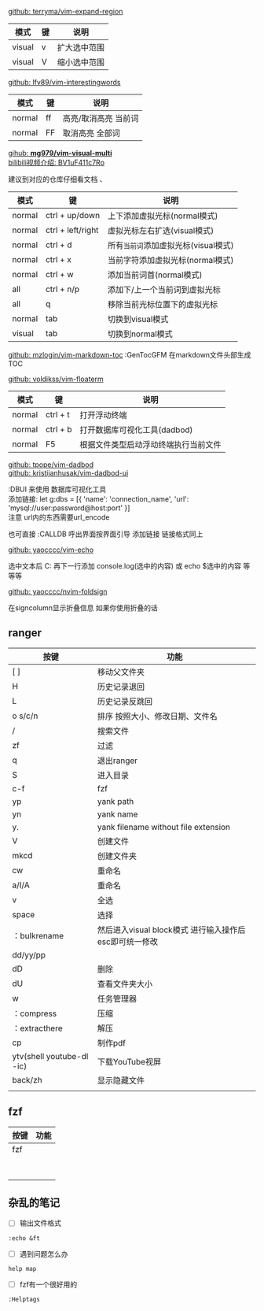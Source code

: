 [github: terryma/vim-expand-region](https://github.com/terryma/vim-expand-region)

| 模式   | 键  | 说明         |
| ------ | --- | ------------ |
| visual | v   | 扩大选中范围 |
| visual | V   | 缩小选中范围 |
[github: lfv89/vim-interestingwords](https://github.com/lfv89/vim-interestingwords)

| 模式   | 键  | 说明                 |
| ------ | --- | -------------------- |
| normal | ff  | 高亮/取消高亮 当前词 |
| normal | FF  | 取消高亮 全部词      |

[gihub: **mg979/vim-visual-multi**](https://github.com/mg979/vim-visual-multi)  
 [bilibili视频介绍: BV1uF411c7Ro](https://www.bilibili.com/video/BV1uF411c7Ro)

建议到对应的仓库仔细看文档 、

| 模式   | 键                | 说明                                 |
| ------ | ----------------- | ------------------------------------ |
| normal | ctrl + up/down    | 上下添加虚拟光标(normal模式)         |
| normal | ctrl + left/right | 虚拟光标左右扩选(visual模式)         |
| normal | ctrl + d          | 所有`当前词`添加虚拟光标(visual模式) |
| normal | ctrl + x          | 当前字符添加虚拟光标(normal模式)     |
| normal | ctrl + w          | 添加当前词首(normal模式)             |
| all    | ctrl + n/p        | 添加下/上一个当前词到虚拟光标        |
| all    | q                 | 移除当前光标位置下的虚拟光标         |
| normal | tab               | 切换到visual模式                     |
| visual | tab               | 切换到normal模式                     |

[github: mzlogin/vim-markdown-toc](https://github.com/mzlogin/vim-markdown-toc)
:GenTocGFM 在markdown文件头部生成TOC

[github: voldikss/vim-floaterm](https://github.com/voldikss/vim-floaterm)

| 模式   | 键       | 说明                                 |
| ------ | -------- | ------------------------------------ |
| normal | ctrl + t | 打开浮动终端                         |
| normal | ctrl + b | 打开数据库可视化工具(dadbod)         |
| normal | F5       | 根据文件类型启动浮动终端执行当前文件 |

[github: tpope/vim-dadbod](https://github.com/tpope/vim-dadbod)  
 [github: kristijanhusak/vim-dadbod-ui](kristijanhusak/vim-dadbod-ui)

:DBUI 来使用 数据库可视化工具  
 添加链接: let g:dbs = [{ 'name': 'connection_name', 'url': 'mysql://user:password@host:port' }]  
 注意 url内的东西需要url_encode

也可直接 :CALLDB 呼出界面按界面引导 添加链接 链接格式同上

[github: yaocccc/vim-echo](https://github.com/yaocccc/vim-echo)

选中文本后 C: 再下一行添加 console.log(选中的内容) 或 echo $选中的内容 等等等

[github: yaocccc/nvim-foldsign](https://github.com/yaocccc/nvim-foldsign)

在signcolumn显示折叠信息 如果你使用折叠的话

## ranger

| 按键                      | 功能                                                   |
| ------------------------- | ------------------------------------------------------ |
| [ ]                       | 移动父文件夹                                           |
| H                         | 历史记录退回                                           |
| L                         | 历史记录反跳回                                         |
| o s/c/n                   | 排序 按照大小、修改日期、文件名                        |
| /                         | 搜索文件                                               |
| zf                        | 过滤                                                   |
| q                         | 退出ranger                                             |
| S                         | 进入目录                                               |
| c-f                       | fzf                                                    |
| yp                        | yank path                                              |
| yn                        | yank name                                              |
| y.                        | yank filename without file extension                   |
| V                         | 创建文件                                               |
| mkcd                      | 创建文件夹                                             |
| cw                        | 重命名                                                 |
| a/I/A                     | 重命名                                                 |
| v                         | 全选                                                   |
| space                     | 选择                                                   |
| ：bulkrename              | 然后进入visual block模式 进行输入操作后esc即可统一修改 |
| dd/yy/pp                  |                                                        |
| dD                        | 删除                                                   |
| dU                        | 查看文件夹大小                                         |
| w                         | 任务管理器                                             |
| ：compress                | 压缩                                                   |
| ：extracthere             | 解压                                                   |
| cp                        | 制作pdf                                                |
| ytv(shell youtube-dl -ic) | 下载YouTube视屏                                        |
| back/zh                   | 显示隐藏文件                                           |
|                           |                                                        |

## fzf
<!-- TODO:  -->
| 按键 | 功能 |
| ---- | ---- |
| fzf  |      |
|      |      |
|      |      |
|      |      |
|      |      |
|      |      |
|      |      |
|      |      |
|      |      |

## 杂乱的笔记

- [ ] 输出文件格式

```shell
:echo &ft
```

- [ ] 遇到问题怎么办

```shell
help map
```

- [ ] fzf有一个很好用的

```shell
:Helptags
```
